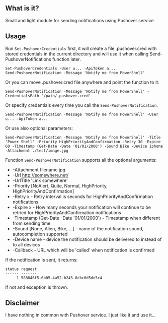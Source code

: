 ## What is it?

Small and light module for sending notifications using Pushover service

## Usage

Run `Set-PushoverCredentials` first, it will create a file .pushover.cred with stored credentials in the current directory and will use it when calling Send-PushoverNotifications function later\.

```
Set-PushoverCredentials -User u... -ApiToken a...
Send-PushoverNotification -Message 'Notify me from PowerShell'
```

Or you can move .pushover.cred file anywhere and point the function to it:

```
Send-PushoverNotification -Message 'Notify me from PowerShell' -CredentialsPath '/path/.pushover.cred'
```

Or specify credentials every time you call the ``Send-PushoverNotification``.

```
Send-PushoverNotification -Message 'Notify me from PowerShell' -User u... -ApiToken a...
```

Or use also optional parameters:

```
Send-PushoverNotification -Message 'Notify me from PowerShell' -Title 'Power Shell' -Priority HighPriorityAndConfirmation -Retry 30 -Expire 60 -Timestamp (Get-Date -Date '01/01/2000') -Sound Bike -Device iphone -Attachment ./test/image.jpg
```

Function `Send-PushoverNotification` supports all the optional arguments:
- -Attachment filename.jpg
- -Url http://somewhere.net/
- -UrlTitle 'Link somewhere'
- -Priority [NoAlert, Quite, Normal, HighPriority, HighPriorityAndConfirmation] 
- -Retry x - Retry interval is seconds for HighPriorityAndConfirmation notifications
- -Expire x - How many seconds your notification will continue to be retried for HighPriorityAndConfirmation notifications
- -Timestamp (Get-Date -Date '01/01/2000') - Timestamp when different from sending time
- -Sound [None, Alien, Bike, ...] - name of the notification sound, autocompletion supported
- -Device name - device the notification should be delivered to instead of to all devices
- -Callback - URL which will be 'called' when notification is confirmed

If the notification is sent, it returns:

```
status request
------ -------
     1 588846f5-6b05-4a52-b243-8cbc0d5de5c4
```

If not and exception is thrown.

## Disclaimer

I have nothing in common with Pushover service. I just like it and use it...
